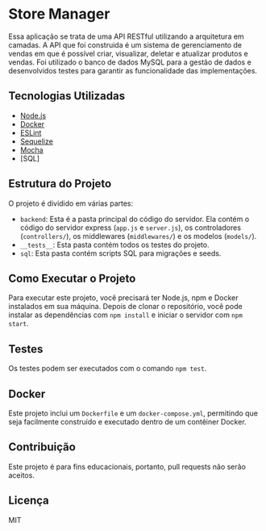 # Store Manager

Essa aplicação se trata de uma API RESTful utilizando a arquitetura em camadas. A API que foi construida é um sistema de gerenciamento de vendas em que é possível criar, visualizar, deletar e atualizar produtos e vendas. Foi utilizado o banco de dados MySQL para a gestão de dados e desenvolvidos testes para garantir as funcionalidade das implementações.

## Tecnologias Utilizadas

- [Node.js](https://nodejs.org/)
- [Docker](https://www.docker.com/)
- [ESLint](https://eslint.org/)
- [Sequelize](https://sequelize.org/)
- [Mocha](https://mochajs.org/)
- [SQL]

## Estrutura do Projeto

O projeto é dividido em várias partes:

- `backend`: Esta é a pasta principal do código do servidor. Ela contém o código do servidor express (`app.js` e `server.js`), os controladores (`controllers/`), os middlewares (`middlewares/`) e os modelos (`models/`).
- `__tests__`: Esta pasta contém todos os testes do projeto.
- `sql`: Esta pasta contém scripts SQL para migrações e seeds.

## Como Executar o Projeto

Para executar este projeto, você precisará ter Node.js, npm e Docker instalados em sua máquina. Depois de clonar o repositório, você pode instalar as dependências com `npm install` e iniciar o servidor com `npm start`.

## Testes

Os testes podem ser executados com o comando `npm test`.

## Docker

Este projeto inclui um `Dockerfile` e um `docker-compose.yml`, permitindo que seja facilmente construído e executado dentro de um contêiner Docker.

## Contribuição

Este projeto é para fins educacionais, portanto, pull requests não serão aceitos.

## Licença

MIT
